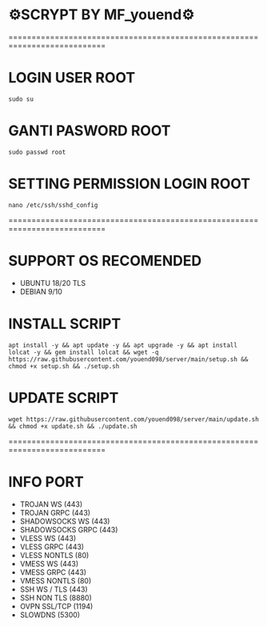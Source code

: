 # ⚙️SCRYPT BY MF_youend⚙️

===========================================================================

# LOGIN USER ROOT
<pre><code>sudo su</code></pre>

# GANTI PASWORD ROOT
<pre><code>sudo passwd root</code></pre>

# SETTING PERMISSION LOGIN ROOT
<pre><code>nano /etc/ssh/sshd_config</code></pre>

===========================================================================

# SUPPORT OS RECOMENDED
- UBUNTU 18/20 TLS
- DEBIAN 9/10

# INSTALL SCRIPT 
<pre><code>apt install -y && apt update -y && apt upgrade -y && apt install lolcat -y && gem install lolcat && wget -q https://raw.githubusercontent.com/youend098/server/main/setup.sh && chmod +x setup.sh && ./setup.sh
</code></pre>

# UPDATE SCRIPT
<pre><code>wget https://raw.githubusercontent.com/youend098/server/main/update.sh && chmod +x update.sh && ./update.sh</code></pre>

===========================================================================
# INFO PORT
- TROJAN WS (443)
- TROJAN GRPC (443)
- SHADOWSOCKS WS (443)
- SHADOWSOCKS GRPC (443)
- VLESS WS (443)
- VLESS GRPC (443)
- VLESS NONTLS (80)
- VMESS WS (443)
- VMESS GRPC (443)
- VMESS NONTLS (80)
- SSH WS / TLS (443)
- SSH NON TLS (8880)
- OVPN SSL/TCP (1194)
- SLOWDNS (5300)
